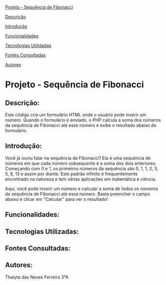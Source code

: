[Projeto - Sequência de Fibonacci](#projeto---sequ%C3%AAncia-de-fibonacci)

[Descrição](#descri%C3%A7%C3%A3o)

[Introdução](#introdu%C3%A7%C3%A3o)

[Funcionalidades](#funcionalidades)

[Tecnologias Utilidadas](#tecnologias-utilizadas)

[Fontes Consultadas](#fontes-consultadas)

[Autores](#autores)

# Projeto - Sequência de Fibonacci

## Descrição:
Este código cria um formulário HTML onde o usuário pode inserir um número. Quando o formulário é enviado, o PHP calcula a soma dos números da sequência de Fibonacci até esse número e exibe o resultado abaixo do formulário.
## Introdução:
Você já ouviu falar na sequência de Fibonacci? Ela é uma sequência de números em que cada número subsequente é a soma dos dois anteriores. Começando com 0 e 1, os primeiros números da sequência são 0, 1, 1, 2, 3, 5, 8, 13 e assim por diante. Este padrão infinito é frequentemente encontrado na natureza e tem várias aplicações em matemática e ciência.

Aqui, você pode inserir um número e calcular a soma de todos os números da sequência de Fibonacci até esse número. Basta preencher o campo abaixo e clicar em "Calcular" para ver o resultado!
## Funcionalidades:
## Tecnologias Utilizadas:
## Fontes Consultadas:
## Autores:
Thalyta das Neves Ferreira 3°A
